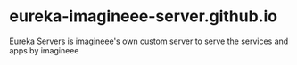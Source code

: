# eureka-imagineee-server.github.io
Eureka Servers is imagineee's own custom server to serve the services and apps by imagineee
